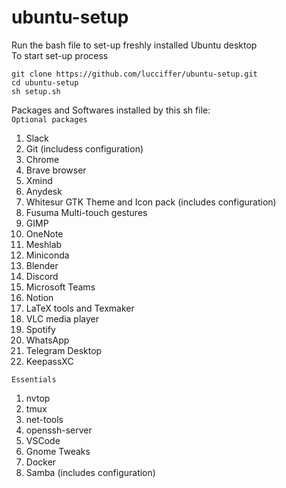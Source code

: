 # ubuntu-setup
Run the bash file to set-up freshly installed Ubuntu desktop   
To start set-up process  
```
git clone https://github.com/lucciffer/ubuntu-setup.git    
cd ubuntu-setup    
sh setup.sh
```

Packages and Softwares installed by this sh file:    
`Optional packages`  
1. Slack  
2. Git (includess configuration)
3. Chrome
4. Brave browser
5. Xmind
6. Anydesk  
7. Whitesur GTK Theme and Icon pack (includes configuration)  
8. Fusuma Multi-touch gestures  
9. GIMP
10. OneNote
11. Meshlab
12. Miniconda 
13. Blender  
14. Discord  
15. Microsoft Teams  
16. Notion  
17. LaTeX tools and Texmaker   
18. VLC media player  
19. Spotify  
20. WhatsApp  
21. Telegram Desktop  
22. KeepassXC  

`Essentials`  
1. nvtop
2. tmux
3. net-tools
4. openssh-server
5. VSCode
6. Gnome Tweaks  
7. Docker  
8. Samba (includes configuration)

